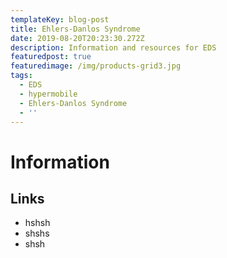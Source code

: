 ```yaml
---
templateKey: blog-post
title: Ehlers-Danlos Syndrome
date: 2019-08-20T20:23:30.272Z
description: Information and resources for EDS
featuredpost: true
featuredimage: /img/products-grid3.jpg
tags:
  - EDS
  - hypermobile
  - Ehlers-Danlos Syndrome
  - ''
---
```

# Information 



## Links

* hshsh
* shshs
* shsh
